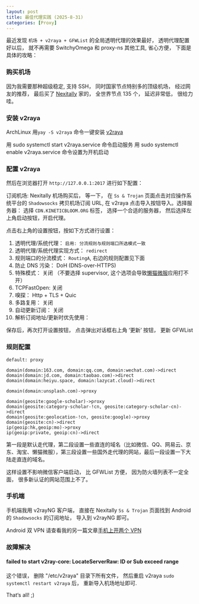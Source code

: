 ```yaml
---
layout: post
title: 最佳代理实践 (2025-8-31)
categories: [Proxy]
---
```


最近发现 `机场 + v2raya + GFWList` 的全局透明代理的效果最好， 透明代理配置好以后， 就不再需要 SwitchyOmega 和 proxy-ns 其他工具, 省心方便， 下面是具体的攻略：

### 购买机场
因为我需要那种超级稳定, 支持 SSH， 同时国家节点特别多的顶级机场， 经过网友的推荐， 最后买了 [Nexitally](https://naiixi.com/) 家的， 全世界节点 135 个， 延迟非常低， 很给力哇。

### 安装 v2raya
ArchLinux 用```yay -S v2raya``` 命令一键安装 [v2raya](https://v2raya.org/docs/prologue/installation/archlinux/)

用 sudo systemctl start v2raya.service 命令启动服务
用 sudo systemctl enable v2raya.service 命令设置为开机启动

### 配置 v2raya
然后在浏览器打开 `http://127.0.0.1:2017` 进行如下配置：

订阅机场: Nexitally 机场购买后， 等一下， 在 `Ss & Trojan` 页面点击对应操作系统平台的 `Shadowsocks` 拷贝机场订阅 URL, 在 v2raya 点击导入按钮导入。选择服务器： 选择 `CDN.KINETICBLOOM.ORG` 标签， 选择一个合适的服务器， 然后选择左上角启动按钮，开启代理。

点击右上角的设置按钮，按如下方式进行设置：
01. 透明代理/系统代理： `启用: 分流规则与规则端口所选模式一致`
02. 透明代理/系统代理实现方式： `redirect`
03. 规则端口的分流模式： `RoutingA`, 右边的规则配置见下面
04. 防止 DNS 污染： DoH (DNS-over-HTTPS)
05. 特殊模式： 关闭 （不要选择 supervisor, 这个选项会导致[懒猫微服](https://lazycat.cloud/)应用打不开）
06. TCPFastOpen: 关闭
07. 嗅探： Http + TLS + Quic
08. 多路复用： 关闭
10. 自动更新订阅： 关闭
11. 解析订阅地址/更新时优先使用： 

保存后，再次打开设置按钮， 点击弹出对话框右上角 ‘更新’ 按钮， 更新 GFWList

### 规则配置
```
default: proxy

domain(domain:163.com, domain:qq.com, domain:wechat.com)->direct
domain(domain:jd.com, domain:taobao.com)->direct
domain(domain:heiyu.space, domain:lazycat.cloud)->direct

domain(domain:unsplash.com)->proxy

domain(geosite:google-scholar)->proxy
domain(geosite:category-scholar-!cn, geosite:category-scholar-cn)->direct
domain(geosite:geolocation-!cn, geosite:google)->proxy
domain(geosite:cn)->direct
ip(geoip:hk,geoip:mo)->proxy
ip(geoip:private, geoip:cn)->direct
```

第一段是默认走代理，第二段设置一些直连的域名（比如微信、QQ、网易云、京东、淘宝、懒猫微服），第三段设置一些国外走代理的网站，最后一段设置一下大陆走直连的域名。

这样设置不影响微信客户端启动， 比 GFWList 方便， 因为防火墙列表不一定全面， 很多新认证的网站范围上不了。

### 手机端
手机端我用 v2rayNG 客户端， 直接在 Nexitally `Ss & Trojan` 页面找到 Android 的 `Shadowsocks` 的订阅地址， 导入到 v2rayNG 即可。

Android 双 VPN 请查看我的另一篇文章[手机上开两个 VPN](https://manateelazycat.github.io/2023/02/01/shelter/)

### 故障解决
#### failed to start v2ray-core: LocateServerRaw: ID or Sub exceed range
这个错误， 删除 "/etc/v2raya" 目录下所有文件， 然后重启 v2raya `sudo systemctl restart v2raya` 后， 重新导入机场地址即可.

That‘s all! ;)

